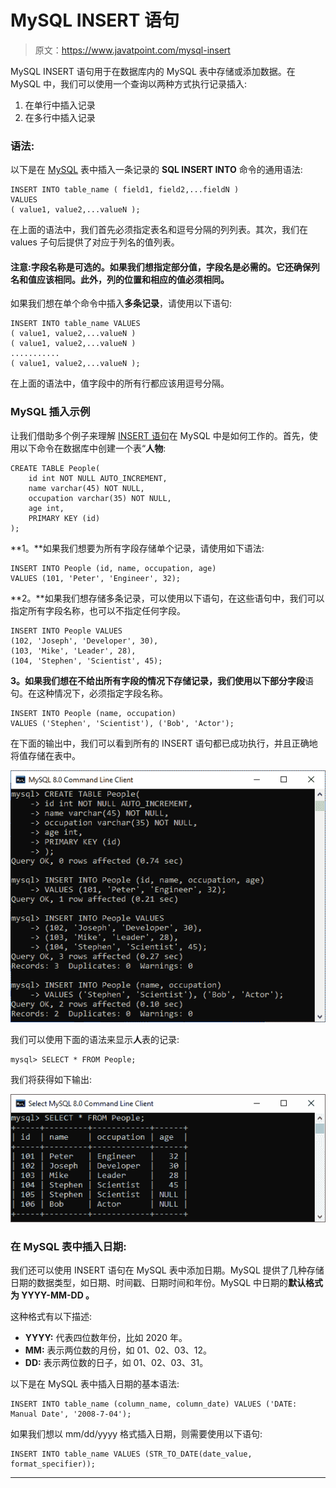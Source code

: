 # MySQL INSERT 语句

> 原文：<https://www.javatpoint.com/mysql-insert>

MySQL INSERT 语句用于在数据库内的 MySQL 表中存储或添加数据。在 MySQL 中，我们可以使用一个查询以两种方式执行记录插入:

1.  在单行中插入记录
2.  在多行中插入记录

### 语法:

以下是在 [MySQL](https://www.javatpoint.com/mysql-tutorial) 表中插入一条记录的 **SQL INSERT INTO** 命令的通用语法:

```
INSERT INTO table_name ( field1, field2,...fieldN )  
VALUES  
( value1, value2,...valueN );  

```

在上面的语法中，我们首先必须指定表名和逗号分隔的列列表。其次，我们在 values 子句后提供了对应于列名的值列表。

#### 注意:字段名称是可选的。如果我们想指定部分值，字段名是必需的。它还确保列名和值应该相同。此外，列的位置和相应的值必须相同。

如果我们想在单个命令中插入**多条记录**，请使用以下语句:

```
INSERT INTO table_name VALUES
( value1, value2,...valueN )
( value1, value2,...valueN )
...........
( value1, value2,...valueN );  

```

在上面的语法中，值字段中的所有行都应该用逗号分隔。

### MySQL 插入示例

让我们借助多个例子来理解 [INSERT 语句](https://www.javatpoint.com/mysql-insert)在 MySQL 中是如何工作的。首先，使用以下命令在数据库中创建一个表“**人物**:

```
CREATE TABLE People(
	id int NOT NULL AUTO_INCREMENT,
	name varchar(45) NOT NULL,
	occupation varchar(35) NOT NULL,
	age int,
	PRIMARY KEY (id)
);

```

**1。**如果我们想要为所有字段存储单个记录，请使用如下语法:

```
INSERT INTO People (id, name, occupation, age) 
VALUES (101, 'Peter', 'Engineer', 32);

```

**2。**如果我们想存储多条记录，可以使用以下语句，在这些语句中，我们可以指定所有字段名称，也可以不指定任何字段。

```
INSERT INTO People VALUES
(102, 'Joseph', 'Developer', 30),
(103, 'Mike', 'Leader', 28),
(104, 'Stephen', 'Scientist', 45);

```

**3。**如果我们想在不给出所有字段的情况下存储记录，我们使用以下**部分字段**语句。在这种情况下，必须指定字段名称。

```
INSERT INTO People (name, occupation) 
VALUES ('Stephen', 'Scientist'), ('Bob', 'Actor');

```

在下面的输出中，我们可以看到所有的 INSERT 语句都已成功执行，并且正确地将值存储在表中。

![MySQL INSERT Statement](img/5ad11093b9c067302550a00fe85fac9b.png)

我们可以使用下面的语法来显示**人**表的记录:

```
mysql> SELECT * FROM People;

```

我们将获得如下输出:

![MySQL INSERT Statement](img/c1fc72992df2b491f293262d64e19de5.png)

### 在 MySQL 表中插入日期:

我们还可以使用 INSERT 语句在 MySQL 表中添加日期。MySQL 提供了几种存储日期的数据类型，如日期、时间戳、日期时间和年份。MySQL 中日期的**默认格式为 **YYYY-MM-DD** 。**

这种格式有以下描述:

*   **YYYY:** 代表四位数年份，比如 2020 年。
*   **MM:** 表示两位数的月份，如 01、02、03、12。
*   **DD:** 表示两位数的日子，如 01、02、03、31。

以下是在 MySQL 表中插入日期的基本语法:

```
INSERT INTO table_name (column_name, column_date) VALUES ('DATE: Manual Date', '2008-7-04'); 

```

如果我们想以 mm/dd/yyyy 格式插入日期，则需要使用以下语句:

```
INSERT INTO table_name VALUES (STR_TO_DATE(date_value, format_specifier));

```

* * *